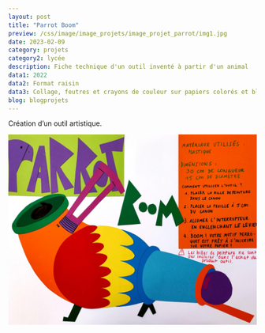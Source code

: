 ```yaml
---
layout: post
title: "Parrot Boom"
preview: /css/image/image_projets/image_projet_parrot/img1.jpg
date: 2023-02-09
category: projets 
category2: lycée
description: Fiche technique d'un outil inventé à partir d'un animal
data1: 2022
data2: Format raisin
data3: Collage, feutres et crayons de couleur sur papiers colorés et blanc
blog: blogprojets
---
```


Création d’un outil artistique.

<img onclick="Zoom(this)" class="img-gallery" src="/css/image/image_projets/image_projet_parrot/img1.jpg">

